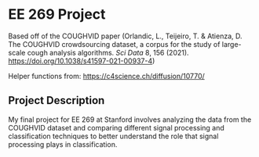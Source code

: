 # EE 269 Project

Based off of the COUGHVID paper (Orlandic, L., Teijeiro, T. & Atienza, D. The COUGHVID crowdsourcing dataset, a corpus for the study of large-scale cough analysis algorithms. *Sci Data* 8, 156 (2021). https://doi.org/10.1038/s41597-021-00937-4)

Helper functions from: https://c4science.ch/diffusion/10770/

## Project Description

My final project for EE 269 at Stanford involves analyzing the data from the COUGHVID dataset and comparing different signal processing and classification techniques to better understand the role that signal processing plays in classification.
